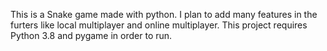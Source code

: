 This is a Snake game made with python. 
I plan to add many features in the furters like local multiplayer and online multiplayer.
This project requires Python 3.8 and pygame in order to run.
